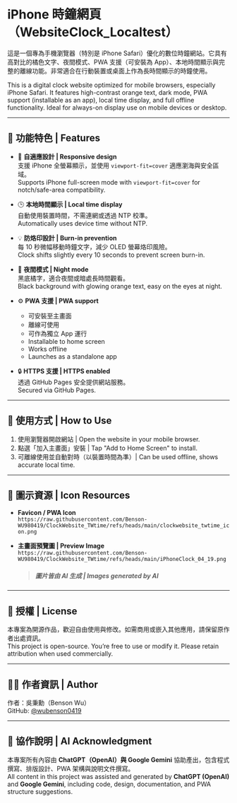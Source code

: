 # iPhone 時鐘網頁（WebsiteClock_Localtest）

這是一個專為手機瀏覽器（特別是 iPhone Safari）優化的數位時鐘網站。它具有高對比的橘色文字、夜間模式、PWA 支援（可安裝為 App）、本地時間顯示與完整的離線功能。非常適合在行動裝置或桌面上作為長時間顯示的時鐘使用。

This is a digital clock website optimized for mobile browsers, especially iPhone Safari. It features high-contrast orange text, dark mode, PWA support (installable as an app), local time display, and full offline functionality. Ideal for always-on display use on mobile devices or desktop.

---

## 🌟 功能特色 | Features

- 📱 **自適應設計 | Responsive design**  
  支援 iPhone 全螢幕顯示，並使用 `viewport-fit=cover` 適應瀏海與安全區域。  
  Supports iPhone full-screen mode with `viewport-fit=cover` for notch/safe-area compatibility.

- 🕒 **本地時間顯示 | Local time display**  
  自動使用裝置時間，不需連網或透過 NTP 校準。  
  Automatically uses device time without NTP.

- 💡 **防烙印設計 | Burn-in prevention**  
  每 10 秒微幅移動時鐘文字，減少 OLED 螢幕烙印風險。  
  Clock shifts slightly every 10 seconds to prevent screen burn-in.

- 🌙 **夜間模式 | Night mode**  
  黑底橘字，適合夜間或暗處長時間觀看。  
  Black background with glowing orange text, easy on the eyes at night.

- ⚙️ **PWA 支援 | PWA support**  
  - 可安裝至主畫面  
  - 離線可使用  
  - 可作為獨立 App 運行  
  - Installable to home screen  
  - Works offline  
  - Launches as a standalone app

- 🔒 **HTTPS 支援 | HTTPS enabled**  
  透過 GitHub Pages 安全提供網站服務。  
  Secured via GitHub Pages.

---

## 📲 使用方式 | How to Use

1. 使用瀏覽器開啟網站 | Open the website in your mobile browser.  
2. 點選「加入主畫面」安裝 | Tap "Add to Home Screen" to install.  
3. 可離線使用並自動對時（以裝置時間為準）| Can be used offline, shows accurate local time.

---

## 📁 圖示資源 | Icon Resources

- **Favicon / PWA Icon**  
  `https://raw.githubusercontent.com/Benson-WU980419/ClockWebsite_TWtime/refs/heads/main/clockwebsite_twtime_icon.png`

- **主畫面預覽圖 | Preview Image**  
  `https://raw.githubusercontent.com/Benson-WU980419/ClockWebsite_TWtime/refs/heads/main/iPhoneClock_04_19.png`  
  > ##### 圖片皆由 AI 生成 | Images generated by AI

---

## 📜 授權 | License

本專案為開源作品，歡迎自由使用與修改。如需商用或嵌入其他應用，請保留原作者出處資訊。  
This project is open-source. You’re free to use or modify it. Please retain attribution when used commercially.

---

## 🙋‍♂️ 作者資訊 | Author

作者：吳秉勳（Benson Wu）  
GitHub: [@wubenson0419](https://github.com/wubenson0419)

---

## 🤖 協作說明 | AI Acknowledgment

本專案所有內容由 **ChatGPT（OpenAI）與 Google Gemini** 協助產出，包含程式撰寫、排版設計、PWA 架構與說明文件撰寫。  
All content in this project was assisted and generated by **ChatGPT (OpenAI)** and **Google Gemini**, including code, design, documentation, and PWA structure suggestions.
